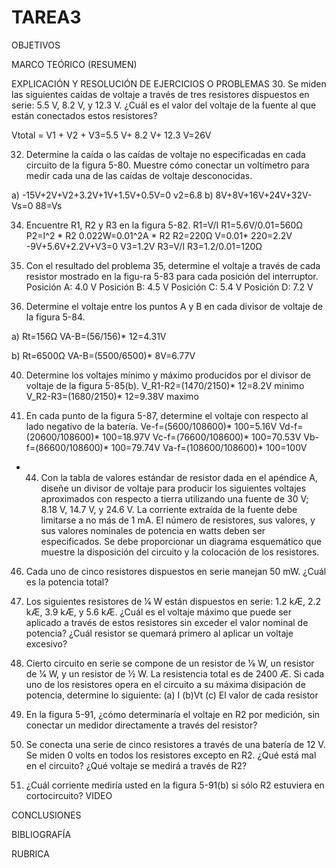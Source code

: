 # TAREA3
OBJETIVOS


MARCO TEÓRICO (RESUMEN)


EXPLICACIÓN Y RESOLUCIÓN DE EJERCICIOS O PROBLEMAS
30. Se miden las siguientes caídas de voltaje a través de tres resistores dispuestos en serie: 5.5 V, 8.2 V, y 12.3 V. ¿Cuál es el valor del voltaje de la fuente al que están conectados estos resistores?

Vtotal = V1 + V2 + V3=5.5 V+ 8.2 V+ 12.3 V=26V

32. Determine la caída o las caídas de voltaje no especificadas en cada circuito de la figura 5-80. Muestre cómo conectar un voltímetro para medir cada una de las caídas de voltaje desconocidas.

a) -15V+2V+V2+3.2V+1V+1.5V+0.5V=0
v2=6.8
b) 8V+8V+16V+24V+32V-Vs=0
88=Vs

34. Encuentre R1, R2 y R3 en la figura 5-82.
R1=V/I
R1=5.6V/0.01=560Ω
P2=I^2 * R2
0.022W=0.01^2A * R2
R2=220Ω
V=0.01* 220=2.2V
-9V+5.6V+2.2V+V3=0
V3=1.2V
R3=V/I
R3=1.2/0.01=120Ω

36. Con el resultado del problema 35, determine el voltaje a través de cada resistor mostrado en la figu-ra 5-83 para cada posición del interruptor.
Posición A: 4.0 V
Posición B: 4.5 V
Posición C: 5.4 V
Posición D: 7.2 V


38. Determine el voltaje entre los puntos A y B en cada divisor de voltaje de la figura 5-84.

a) Rt=156Ω
VA-B=(56/156)* 12=4.31V

b) Rt=6500Ω
VA-B=(5500/6500)* 8V=6.77V

40. Determine los voltajes mínimo y máximo producidos por el divisor de voltaje de la figura 5-85(b).
V_R1-R2=(1470/2150)* 12=8.2V minimo
V_R2-R3=(1680/2150)* 12=9.38V maximo



42. En cada punto de la figura 5-87, determine el voltaje con respecto al lado negativo de la batería.
Ve-f=(5600/108600)* 100=5.16V
Vd-f=(20600/108600)* 100=18.97V
Vc-f=(76600/108600)* 100=70.53V
Vb-f=(86600/108600)* 100=79.74V
Va-f=(108600/108600)* 100=100V



* 44. Con la tabla de valores estándar de resistor dada en el apéndice A, diseñe un divisor de voltaje para producir los siguientes voltajes aproximados con respecto a tierra utilizando una fuente de 30 V; 8.18 V, 14.7 V, y 24.6 V. La corriente extraída de la fuente debe limitarse a no más de 1 mA. El número de resistores, sus valores, y sus valores nominales de potencia en watts deben ser especificados. Se debe proporcionar un diagrama esquemático que muestre la disposición del circuito y la colocación de los resistores.



46. Cada uno de cinco resistores dispuestos en serie manejan 50 mW. ¿Cuál es la potencia total?




48. Los siguientes resistores de 1⁄4 W están dispuestos en serie: 1.2 kÆ, 2.2 kÆ, 3.9 kÆ, y 5.6 kÆ. ¿Cuál es el voltaje máximo que puede ser aplicado a través de estos resistores sin exceder el valor nominal de potencia? ¿Cuál resistor se quemará primero al aplicar un voltaje excesivo?




50. Cierto circuito en serie se compone de un resistor de 1⁄8 W, un resistor de 1⁄4 W, y un resistor de 1⁄2 W. La resistencia total es de 2400 Æ. Si cada uno de los resistores opera en el circuito a su máxima disipación de potencia, determine lo siguiente:
(a) I (b)Vt (c) El valor de cada resistor



52. En la figura 5-91, ¿cómo determinaría el voltaje en R2 por medición, sin conectar un medidor directamente a través del resistor?



54. Se conecta una serie de cinco resistores a través de una batería de 12 V. Se miden 0 volts en todos los resistores excepto en R2. ¿Qué está mal en el circuito? ¿Qué voltaje se medirá a través de R2?



56. ¿Cuál corriente mediría usted en la figura 5-91(b) si sólo R2 estuviera en cortocircuito?
VIDEO



CONCLUSIONES


BIBLIOGRAFÍA


RUBRICA
